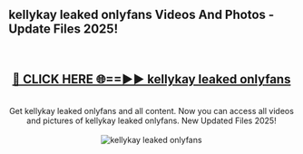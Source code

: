 <h2>kellykay leaked onlyfans Videos And Photos - Update Files 2025!</h2>
<br>
<div align="center">
<h2><a href="https://top-ai-tools.click/QrbHav" rel="nofollow">🔴 CLICK HERE 🌐==►► kellykay leaked onlyfans</a></h2>
<br>
Get kellykay leaked onlyfans and all content. Now you can access all videos and pictures of kellykay leaked onlyfans. New Updated Files 2025!
<br>
<br>
<a href="https://top-ai-tools.click/QrbHav" rel="nofollow" data-target="animated-image.originalLink"><img src="https://i.ibb.co.com/WyWwxjT/player-gif2.gif" alt="kellykay leaked onlyfans" style="max-width: 100%; display: inline-block;" data-target="animated-image.originalImage"></a>
</div>
<br>